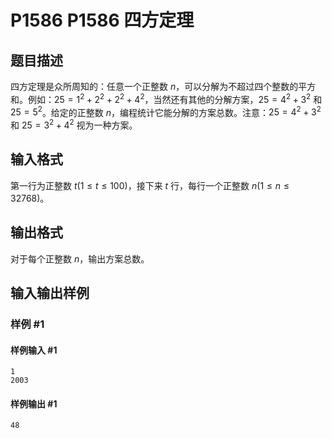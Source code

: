 # P1586 P1586 四方定理

## 题目描述

四方定理是众所周知的：任意一个正整数 $n$，可以分解为不超过四个整数的平方和。例如：$25=1^{2}+2^{2}+2^{2}+4^{2}$，当然还有其他的分解方案，$25=4^{2}+3^{2}$ 和 $25=5^{2}$。给定的正整数 $n$，编程统计它能分解的方案总数。注意：$25=4^{2}+3^{2}$ 和 $25=3^{2}+4^{2}$ 视为一种方案。

## 输入格式

第一行为正整数 $t(1 \le t \le 100)$，接下来 $t$ 行，每行一个正整数 $n(1 \le n \le 32768)$。

## 输出格式

对于每个正整数 $n$，输出方案总数。

## 输入输出样例

### 样例 #1

#### 样例输入 #1

```
1
2003
```

#### 样例输出 #1

```
48
```
